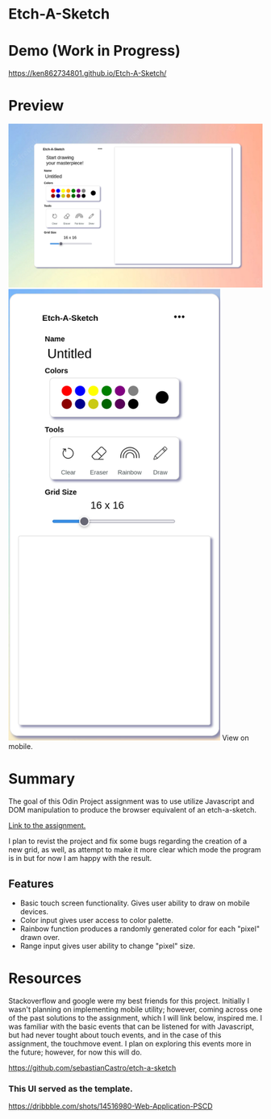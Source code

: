 # Etch-A-Sketch

# Demo (Work in Progress)
https://ken862734801.github.io/Etch-A-Sketch/

# Preview
<img src="images/Etch-A-Sketch.png">
<img src="images/Etch-A-Sketch-Mobile.png" width="420" height="896">
View on mobile.

# Summary

The goal of this Odin Project assignment was to use utilize Javascript and DOM manipulation to produce the browser equivalent of an etch-a-sketch.


[Link to the assignment.](https://www.theodinproject.com/lessons/foundations-etch-a-sketch)

I plan to revist the project and fix some bugs regarding the creation of a new grid, as well, as attempt to make it more clear which mode the program is in but for now I am happy with the result.

## Features
- Basic touch screen functionality. Gives user ability to draw on mobile devices.
- Color input gives user access to color palette.
- Rainbow function produces a randomly generated color for each "pixel" drawn over.
- Range input gives user ability to change "pixel" size. 

# Resources

Stackoverflow and google were my best friends for this project. Initially I wasn't planning on implementing mobile utility; however, coming across one of the past solutions to the assignment, which I will link below, inspired me. I was familiar with the basic events that can be listened for with Javascript, but had never tought about touch events, and in the case of this assignment, the touchmove event. I plan on exploring this events more in the future; however, for now this will do. 

https://github.com/sebastianCastro/etch-a-sketch

### This UI served as the template.

https://dribbble.com/shots/14516980-Web-Application-PSCD
